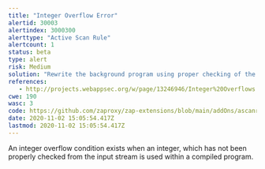 ```yaml
---
title: "Integer Overflow Error"
alertid: 30003
alertindex: 3000300
alerttype: "Active Scan Rule"
alertcount: 1
status: beta
type: alert
risk: Medium
solution: "Rewrite the background program using proper checking of the size of integer being input to prevent overflows and divide by 0 errors.  This will require a recompile of the background executable."
references:
   - http://projects.webappsec.org/w/page/13246946/Integer%20Overflows
cwe: 190
wasc: 3
code: https://github.com/zaproxy/zap-extensions/blob/main/addOns/ascanrulesBeta/src/main/java/org/zaproxy/zap/extension/ascanrulesBeta/IntegerOverflowScanRule.java
date: 2020-11-02 15:05:54.417Z
lastmod: 2020-11-02 15:05:54.417Z
---
```

An integer overflow condition exists when an integer, which has not been properly checked from the input stream is used within a compiled program. 
